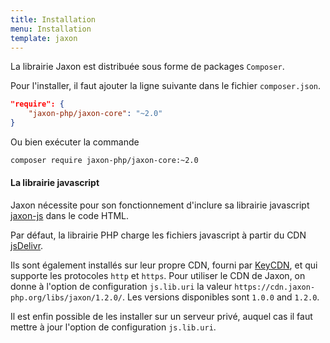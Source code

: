 ```yaml
---
title: Installation
menu: Installation
template: jaxon
---
```


La librairie Jaxon est distribuée sous forme de packages `Composer`.

Pour l'installer, il faut ajouter la ligne suivante dans le fichier `composer.json`.

```json
"require": {
    "jaxon-php/jaxon-core": "~2.0"
}
```

Ou bien exécuter la commande

```bash
composer require jaxon-php/jaxon-core:~2.0
```

#### La librairie javascript

Jaxon nécessite pour son fonctionnement d'inclure sa librairie javascript [jaxon-js](https://github.com/jaxon-php/jaxon-js) dans le code HTML.

Par défaut, la librairie PHP charge les fichiers javascript à partir du CDN [jsDelivr](https://www.jsdelivr.com/projects/jaxon).

Ils sont également installés sur leur propre CDN, fourni par [KeyCDN](https://www.keycdn.com), et qui supporte les protocoles `http` et `https`.
Pour utiliser le CDN de Jaxon, on donne à l'option de configuration `js.lib.uri` la valeur `https://cdn.jaxon-php.org/libs/jaxon/1.2.0/`.
Les versions disponibles sont `1.0.0` and `1.2.0`.

Il est enfin possible de les installer sur un serveur privé, auquel cas il faut mettre à jour l'option de configuration `js.lib.uri`.
